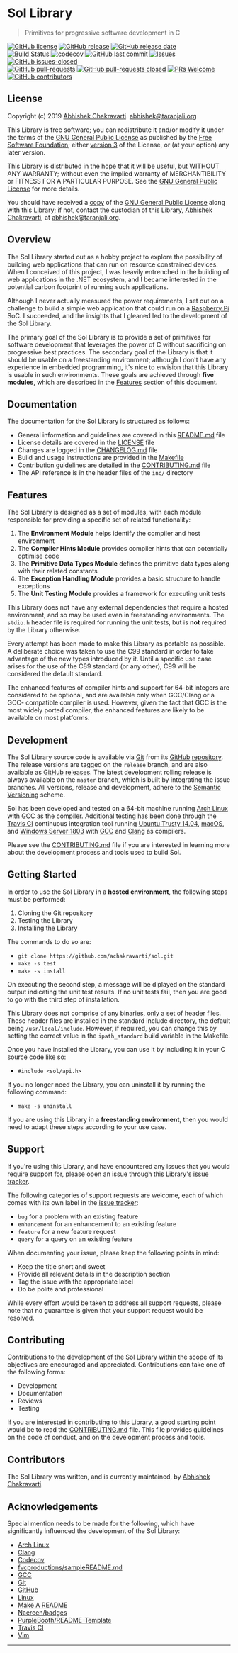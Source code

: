 # Sol Library
> Primitives for progressive software development in C


[![GitHub license](https://img.shields.io/github/license/achakravarti/sol.svg)](https://github.com/achakravarti/sol/blob/master/LICENSE) [![GitHub release](https://img.shields.io/github/release/achakravarti/sol.svg)](https://img.shields.io/github/release/achakravarti/sol) [![GitHub release date](https://img.shields.io/github/release-date/achakravarti/sol.svg)](https://img.shields.io/github/release-date/achakravarti/sol)  
[![Build Status](https://travis-ci.com/achakravarti/sol.svg?branch=master)](https://travis-ci.com/achakravarti/sol) [![codecov](https://codecov.io/gh/achakravarti/sol/branch/master/graph/badge.svg)](https://codecov.io/gh/achakravarti/sol) [![GitHub last commit](https://img.shields.io/github/last-commit/achakravarti/sol.svg)](https://github.com/achakravarti/sol/graphs/commit-activity) [![Issues](http://img.shields.io/github/issues/achakravarti/sol.svg)](https://github.com/achakravarti/sol/issues) [![GitHub issues-closed](https://img.shields.io/github/issues-closed/achakravarti/sol.svg)](https://github.com/achakravarti/sol/issues?q=is%3Aissue+is%3Aclosed)  
[![GitHub pull-requests](https://img.shields.io/github/issues-pr/achakravarti/sol.svg)](https://github.com/achakravarti/sol/pull/) [![GitHub pull-requests closed](https://img.shields.io/github/issues-pr-closed/achakravarti/sol.svg)](https://github.com/achakravart/sol/pull/) [![PRs Welcome](https://img.shields.io/badge/PRs-welcome-blue.svg)](http://makeapullrequest.com) [![GitHub contributors](https://img.shields.io/github/contributors/achakravarti/sol.svg)](https://github.com/achakravarti/sol/graphs/contributors/)


## License

Copyright (c) 2019 [Abhishek Chakravarti][]. 
<abhishek@taranjali.org>

This Library is free software; you can redistribute it and/or modify it under 
the terms of the [GNU General Public License][] as published by the [Free 
Software Foundation][]; either [version 3][] of the License, or (at your option)
any later version.

This Library is distributed in the hope that it will be useful, but WITHOUT ANY
WARRANTY; without even the implied warranty of MERCHANTIBILITY or FITNESS FOR A
PARTICULAR PURPOSE. See the [GNU General Public License][] for more details.

You should have received a [copy][] of the [GNU General Public License][] along
with this Library; if not, contact the custodian of this Library, [Abhishek
Chakravarti][], at <abhishek@taranjali.org>.


## Overview

The Sol Library started out as a hobby project to explore the possibility of
building web applications that can run on resource constrained devices. When I
conceived of this project, I was heavily entrenched in the building of web
applications in the .NET ecosystem, and I became interested in the potential
carbon footprint of running such applications. 

Although I never actually measured the power requirements, I set out on a 
challenge to build a simple web application that could run on a [Raspberry Pi][]
SoC. I succeeded, and the insights that I gleaned led to the development of the
Sol Library.

The primary goal of the Sol Library is to provide a set of primitives for 
software development that leverages the power of C without sacrificing on 
progressive best practices. The secondary goal of the Library is that it should
be usable on a freestanding environment; although I don't have any experience in 
embedded programming, it's nice to envision that this Library is usable in such
environments. These goals are achieved through **five modules**, which are 
described in the [Features](#features) section of this document.


## Documentation

The documentation for the Sol Library is structured as follows:
  * General information and guidelines are covered in this [README.md][] file
  * License details are covered in the [LICENSE][] file
  * Changes are logged in the [CHANGELOG.md][] file
  * Build and usage instructions are provided in the [Makefile][]
  * Contribution guidelines are detailed in the [CONTRIBUTING.md][] file
  * The API reference is in the header files of the `inc/` directory


## Features

The Sol Library is designed as a set of modules, with each module responsible
for providing a specific set of related functionality:
  1. The **Environment Module** helps identify the compiler and host environment
  2. The **Compiler Hints Module** provides compiler hints that can potentially
     optimise code
  3. The **Primitive Data Types Module** defines the primitive data types along
     with their related constants
  4. The **Exception Handling Module** provides a basic structure to handle
     exceptions
  5. The **Unit Testing Module** provides a framework for executing unit tests

This Library does not have any external dependencies that require a hosted
environment, and so may be used even in freestanding environments. The `stdio.h`
header file is required for running the unit tests, but is __not__ required by
the Library otherwise.

Every attempt has been made to make this Library as portable as possible. A
deliberate choice was taken to use the C99 standard in order to take advantage
of the new types introduced by it. Until a specific use case arises for the use
of the C89 standard (or any other), C99 will be considered the default standard.

The enhanced features of compiler hints and support for 64-bit integers are
considered to be optional, and are available only when GCC/Clang or a GCC-
compatible compiler is used. However, given the fact that GCC is the most widely
ported compiler, the enhanced features are likely to be available on most 
platforms.


## Development

The Sol Library source code is available via [Git][] from its [GitHub][]
[repository][]. The release versions are tagged on the `release` branch, and are
also available as [GitHub][] [releases][]. The latest development rolling 
release is always available on the `master` branch, which is built by 
integrating the issue  branches. All versions, release and development, adhere
to the [Semantic Versioning][] scheme.

Sol has been developed and tested on a 64-bit machine running [Arch Linux][]
with [GCC][] as the compiler. Additional testing has been done through the
[Travis CI][] continuous integration tool running [Ubuntu Trusty 14.04][],
[macOS][], and [Windows Server 1803][] with [GCC][] and [Clang][] as compilers.

Please see the [CONTRIBUTING.md][] file if you are interested in learning more
about the development process and tools used to build Sol.


## Getting Started
In order to use the Sol Library in a **hosted environment**, the following steps
must be performed:  
  1. Cloning the Git repository  
  2. Testing the Library
  3. Installing the Library


The commands to do so are:  
  - `git clone https://github.com/achakravarti/sol.git`  
  - `make -s test`  
  - `make -s install`  

On executing the second step, a message will be diplayed on the standard output
indicating the unit test results. If no unit tests fail, then you are good to go
with the third step of installation.

This Library does not comprise of any binaries, only a set of header files.
These header files are installed in the standard include directory, the default
being `/usr/local/include`. However, if required, you can change this by setting
the correct value in the `ipath_standard` build variable in the Makefile.

Once you have installed the Library, you can use it by including it in your C 
source code like so:  
  - `#include <sol/api.h>`  

If you no longer need the Library, you can uninstall it by running the
following command:  
  - `make -s uninstall`  

If you are using this Library in a **freestanding environment**, then you would
need to adapt these steps according to your use case.


## Support

If you're using this Library, and have encountered any issues that you would
require support for, please open an issue through this Library's [issue
tracker][]. 

The following categories of support requests are welcome, each of which comes
with its own label in the [issue tracker][]:
  * `bug` for a problem with an existing feature
  * `enhancement` for an enhancement to an existing feature
  * `feature` for a new feature request
  * `query` for a query on an existing feature

When documenting your issue, please keep the following points in mind:  
  * Keep the title short and sweet
  * Provide all relevant details in the description section
  * Tag the issue with the appropriate label
  * Do be polite and professional

While every effort would be taken to address all support requests, please note
that no guarantee is given that your support request would be resolved.


## Contributing

Contributions to the development of the Sol Library within the scope of its
objectives are encouraged and appreciated. Contributions can take one of the
following forms:  
  * Development
  * Documentation
  * Reviews
  * Testing

If you are interested in contributing to this Library, a good starting point
would be to read the [CONTRIBUTING.md][] file. This file provides guidelines on
the code of conduct, and on the development process and tools.


## Contributors

The Sol Library was written, and is currently maintained, by 
[Abhishek Chakravarti][].


## Acknowledgements
Special mention needs to be made for the following, which have significantly
influenced the development of the Sol Library:  
  * [Arch Linux][]  
  * [Clang][]  
  * [Codecov][]  
  * [fvcproductions/sampleREADME.md][]  
  * [GCC][]  
  * [Git][]  
  * [GitHub][]  
  * [Linux][]  
  * [Make A README][]  
  * [Naereen/badges][]  
  * [PurpleBooth/README-Template][]  
  * [Travis CI][]  
  * [Vim][]


* * *


[Abhishek Chakravarti]:https://github.com/achakravarti
[Arch Linux]:https://www.archlinux.org
[CHANGELOG.md]:https://github.com/achakravarti/sol/blob/master/CHANGELOG.md/
[Clang]:https://clang.llvm.org
[Codecov]:https://codecov.io
[CONTRIBUTING.md]:https://github.com/achakravarti/sol/blob/master/CONTRIBUTING.md/
[copy]:https://github.com/achakravarti/sol/blob/master/LICENSE
[Free Software Foundation]:https://www.fsf.org
[fvcproductions/sampleREADME.md]:https://gist.github.com/fvcproductions/1bfc2d4aecb01a834b46
[GCC]:https://gcc.gnu.org
[Git]:https://git-scm.com
[GitHub]:https://github.com
[GNU General Public License]:https://choosealicense.com/licenses/gpl-3.0
[issue tracker]:https://github.com/achakravarti/sol/issues
[LICENSE]:https://github.com/achakravarti/sol/blob/master/LICENSE
[Linux]:https://www.kernel.org
[macOS]:https://www.apple.com/macos
[Make A README]:https://makeareadme.com
[Makefile]:https://github.com/achakravarti/sol/blob/master/Makefile/
[Naereen/badges]:https://github.com/Naereen/badges
[PurpleBooth/README-Template]:https://gist.github.com/PurpleBooth/109311bb0361f32d87a2
[Raspberry Pi]:https://www.raspberrypi.org/
[README.md]:https://github.com/achakravarti/sol/blob/master/README.md/
[releases]:https://github.com/achakravarti/sol/releases
[repository]:https://github.com/achakravarti/sol
[Semantic Versioning]:http://semver.org
[Travis CI]:https://travis-ci.org
[version 3]:https://www.gnu.org/licenses/gpl-3.0.en.html
[Ubuntu Trusty 14.04]:http://releases.ubuntu.com/14.04
[Vim]:https://www.vim.org
[Windows Server 1803]:https://docs.microsoft.com/en-us/windows-server/get-started/get-started-with-1803

